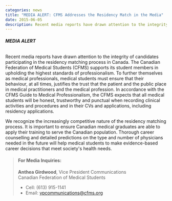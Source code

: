 ```yaml
---
categories: news
title: "MEDIA ALERT: CFMS Addresses the Residency Match in the Media"
date: 2015-06-05
description: Recent media reports have drawn attention to the integrity of candidates participating in the residency matching process in Canada. The Canadian Federation of Medical Students (CFMS) supports its student members in upholding the highest standards of professionalism.
---
```


###### **MEDIA ALERT**

Recent media reports have drawn attention to the integrity of candidates participating in the residency matching process in Canada.  The Canadian Federation of Medical Students (CFMS) supports its student members in upholding the highest standards of professionalism.  To further themselves as medical professionals, medical students must ensure that their behaviour, at all times, justifies the trust that the patient and the public place in medical practitioners and the medical profession.  In accordance with the CFMS Guide to Medical Professionalism, the CFMS expects that all medical students will be honest, trustworthy and punctual when recording clinical activities and procedures and in their CVs and applications, including residency applications.

We recognize the increasingly competitive nature of the residency matching process. It is important to ensure Canadian medical graduates are able to apply their training to serve the Canadian population. Thorough career counselling and detailed predictions on the type and number of physicians needed in the future will help medical students to make evidence-based career decisions that meet society's health needs.

> #### **For Media Inquiries:**
> **Anthea Girdwood**, Vice President Communications<br>
> Canadian Federation of Medical Students
>
> - Cell: (613) 915-1141 
> - Email: [vpcommunications@cfms.org](mailto:vpcommunications@cfms.org)
